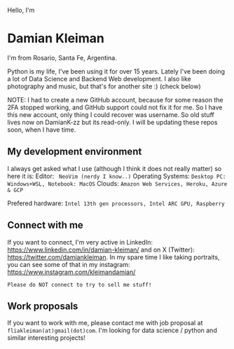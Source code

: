 Hello, I'm 
# Damian Kleiman

I'm from Rosario, Santa Fe, Argentina. 

Python is my life, I've been using it for over 15 years. Lately I've been doing a lot of Data Science and Backend Web development. I also like photography and music, but that's for another site :) (check below)

NOTE: I had to create a new GitHub account, because for some reason the 2FA stopped working, and GitHub support could not fix it for me. So I have this new account, only thing I could recover was username. So old stuff lives now on DamianK-zz but its read-only. I will be updating these repos soon, when I have time.

## My development environment

I always get asked what I use (although I think it does not really matter) so here it is:
Editor:
` 
NeoVim (nerdy I know..)
`
Operating Systems:
`
Desktop PC: Windows+WSL, Notebook: MacOS
`
Clouds:
`
Amazon Web Services, Heroku, Azure & GCP
`

Prefered hardware:
`
Intel 13th gen processors, Intel ARC GPU, Raspberry
`

## Connect with me
If you want to connect, I'm very active in LinkedIn: https://www.linkedin.com/in/damian-kleiman/ and on X (Twitter): https://twitter.com/damiankleiman. In my spare time I like taking portraits, you can see some of that in my instagram: https://www.instagram.com/kleimandamian/ 

`
Please do NOT connect to try to sell me stuff!
`

## Work proposals
If you want to work with me, please contact me with job proposal at `fliakleiman(at)gmail(dot)com`. I'm looking for data science / python and similar interesting projects! 
